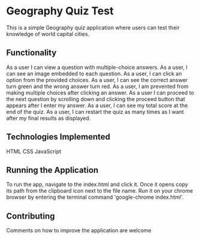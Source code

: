 
# Geography Quiz Test
This is a simple Geography quiz application where users can test their knowledge of world capital cities.
## Functionality
As a user I can view a question with multiple-choice answers.
As a user, I can see an image embedded to each question.
As a user, I can click an option from the provided choices.
As a user, I can see the correct answer turn green and the wrong answer turn red.
As a user, I am prevented from making multiple choices after clicking an answer.
As a user I can proceed to the next question by scrolling down and clicking the proceed button that appears after I enter my answer.
As a user, I can see my total score at the end of the quiz.
As a user, I can restart the quiz as many times as I want after my final results as displayed.
## Technologies Implemented
HTML
CSS
JavaScript
## Running the Application
To run the app, navigate to the index.html and click it. Once it opens copy its path from the clipboard icon next to the file name. Run it on your chrome browser by entering the terminal command 'google-chrome index.html'.
## Contributing
Comments on how to improve the application are welcome
